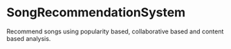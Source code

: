 # SongRecommendationSystem
Recommend songs using popularity based, collaborative based and content based analysis.
